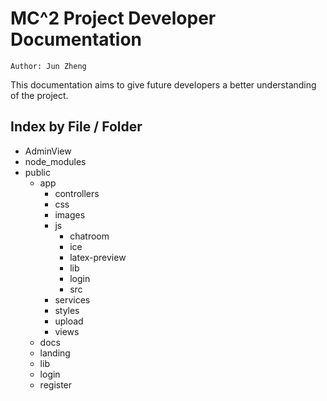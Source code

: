 # MC^2 Project Developer Documentation
```
Author: Jun Zheng
```

This documentation aims to give future developers a better understanding of the project.

## Index by File / Folder

* AdminView
* node_modules
* public
    * app
        * controllers
        * css
        * images
        * js
            * chatroom
            * ice
            * latex-preview
            * lib
            * login
            * src
        * services
        * styles
        * upload
        * views
    * docs
    * landing
    * lib
    * login
    * register
    